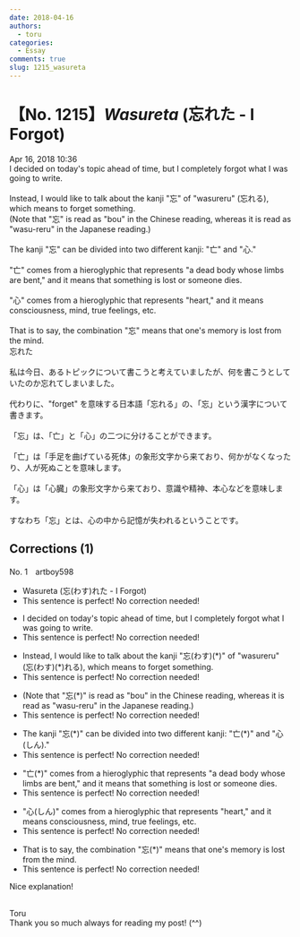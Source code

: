 ```yaml
---
date: 2018-04-16
authors:
  - toru
categories:
  - Essay
comments: true
slug: 1215_wasureta
---
```


# 【No. 1215】<strong><em>Wasureta</strong></em> (忘れた - I Forgot)
<div class="date">Apr 16, 2018 10:36</div>
<div id="post"><div id="body_show_ori">
I decided on today's topic ahead of time, but I completely forgot what I was going to write.<br/><br/>Instead, I would like to talk about the kanji "忘" of "wasureru" (忘れる), which means to forget something.<br/>(Note that "忘" is read as "bou" in the Chinese reading, whereas it is read as "wasu-reru" in the Japanese reading.)<br/><br/>The kanji "忘" can be divided into two different kanji: "亡" and "心."<br/><br/>"亡" comes from a hieroglyphic that represents "a dead body whose limbs are bent," and it means that something is lost or someone dies.<br/><br/>"心" comes from a hieroglyphic that represents "heart," and it means consciousness, mind, true feelings, etc.<br/><br/>That is to say, the combination "忘" means that one's memory is lost from the mind.
</div></div>

<!-- more -->

<div id="post_ja"><div id="body_show_mo">
忘れた<br/><br/>私は今日、あるトピックについて書こうと考えていましたが、何を書こうとしていたのか忘れてしまいました。<br/><br/>代わりに、"forget" を意味する日本語「忘れる」の、「忘」という漢字について書きます。<br/><br/>「忘」は、「亡」と「心」の二つに分けることができます。<br/><br/>「亡」は「手足を曲げている死体」の象形文字から来ており、何かがなくなったり、人が死ぬことを意味します。<br/><br/>「心」は「心臓」の象形文字から来ており、意識や精神、本心などを意味します。<br/><br/>すなわち「忘」とは、心の中から記憶が失われるということです。
</div></div>

## Corrections (1)
<div id="block"><div class="first_name"> No. 1　<span class="just_name">artboy598</span></div><div id="block2">
<ul class="correction_field">
<li class="incorrect">Wasureta (忘(わす)れた - I Forgot)</li>
<li class="corrected perfect">This sentence is perfect! No correction needed!</li>
</ul>
<ul class="correction_field">
<li class="incorrect">I decided on today's topic ahead of time, but I completely forgot what I was going to write.</li>
<li class="corrected perfect">This sentence is perfect! No correction needed!</li>
</ul>
<ul class="correction_field">
<li class="incorrect">Instead, I would like to talk about the kanji "忘(わす)(*)" of "wasureru" (忘(わす)(*)れる), which means to forget something.</li>
<li class="corrected perfect">This sentence is perfect! No correction needed!</li>
</ul>
<ul class="correction_field">
<li class="incorrect">(Note that "忘(*)" is read as "bou" in the Chinese reading, whereas it is read as "wasu-reru" in the Japanese reading.)</li>
<li class="corrected perfect">This sentence is perfect! No correction needed!</li>
</ul>
<ul class="correction_field">
<li class="incorrect">The kanji "忘(*)" can be divided into two different kanji: "亡(*)" and "心(しん)."</li>
<li class="corrected perfect">This sentence is perfect! No correction needed!</li>
</ul>
<ul class="correction_field">
<li class="incorrect">"亡(*)" comes from a hieroglyphic that represents "a dead body whose limbs are bent," and it means that something is lost or someone dies.</li>
<li class="corrected perfect">This sentence is perfect! No correction needed!</li>
</ul>
<ul class="correction_field">
<li class="incorrect">"心(しん)" comes from a hieroglyphic that represents "heart," and it means consciousness, mind, true feelings, etc.</li>
<li class="corrected perfect">This sentence is perfect! No correction needed!</li>
</ul>
<ul class="correction_field">
<li class="incorrect">That is to say, the combination "忘(*)" means that one's memory is lost from the mind.</li>
<li class="corrected perfect">This sentence is perfect! No correction needed!</li>
</ul>
<p class="comment_small">
 Nice explanation!
 <br/>
 <br/>
</p>

</div><div class="name"><span class="just_name">Toru</span><br>
Thank you so much always for reading my post! (^^)
</div>
</div>
